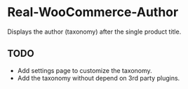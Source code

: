 # Real-WooCommerce-Author
Displays the author (taxonomy) after the single product title.

## TODO

- Add settings page to customize the taxonomy.
- Add the taxonomy without depend on 3rd party plugins.
